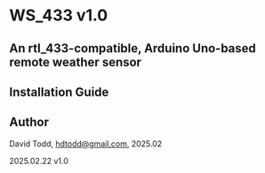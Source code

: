 # WS_433 v1.0
## An rtl_433-compatible, Arduino Uno-based remote weather sensor

## Installation Guide



## Author
David Todd, hdtodd@gmail.com, 2025.02

2025.02.22  v1.0

